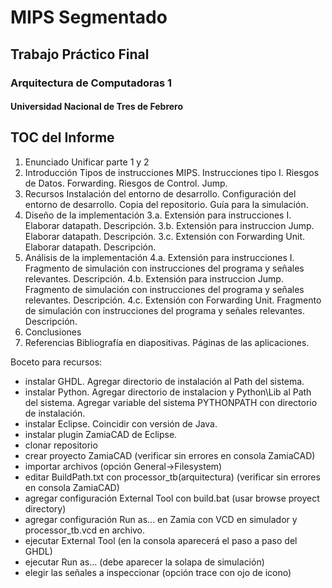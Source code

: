 # MIPS Segmentado 

## Trabajo Práctico Final

### Arquitectura de Computadoras 1

#### Universidad Nacional de Tres de Febrero 

## TOC del Informe 

 1. Enunciado
    Unificar parte 1 y 2
 2. Introducción
    Tipos de instrucciones MIPS. Instrucciones tipo I.
    Riesgos de Datos. Forwarding.
    Riesgos de Control. Jump.
 2. Recursos
    Instalación del entorno de desarrollo.
    Configuración del entorno de desarrollo.
    Copia del repositorio.
    Guía para la simulación.
 3. Diseño de la implementación
 3.a. Extensión para instrucciones I.
      Elaborar datapath. Descripción.
 3.b. Extensión para instruccion Jump.
      Elaborar datapath. Descripción.
 3.c. Extensión con Forwarding Unit.
      Elaborar datapath. Descripción.
 4. Análisis de la implementación 
 4.a. Extensión para instrucciones I.
      Fragmento de simulación con instrucciones del programa y señales relevantes. Descripción.
 4.b. Extensión para instruccion Jump.
      Fragmento de simulación con instrucciones del programa y señales relevantes. Descripción.
 4.c. Extensión con Forwarding Unit.
      Fragmento de simulación con instrucciones del programa y señales relevantes. Descripción.
 5. Conclusiones 
 6. Referencias
    Bibliografía en diapositivas.
    Páginas de las aplicaciones.

Boceto para recursos:
- instalar GHDL. Agregar directorio de instalación al Path del sistema.
- instalar Python. Agregar directorio de instalacion y Python\Lib al Path del sistema. Agregar variable del sistema PYTHONPATH con directorio de instalación.
- instalar Eclipse. Coincidir con versión de Java.
- instalar plugin ZamiaCAD de Eclipse.
- clonar repositorio 
- crear proyecto ZamiaCAD (verificar sin errores en consola ZamiaCAD)
- importar archivos (opción General->Filesystem)
- editar BuildPath.txt con processor_tb(arquitectura) (verificar sin errores en consola ZamiaCAD)
- agregar configuración External Tool con build.bat (usar browse proyect directory)
- agregar configuración Run as... en Zamia con VCD en simulador y processor_tb.vcd en archivo.
- ejecutar External Tool (en la consola aparecerá el paso a paso del GHDL)
- ejecutar Run as... (debe aparecer la solapa de simulación)
- elegir las señales a inspeccionar  (opción trace con ojo de icono)
